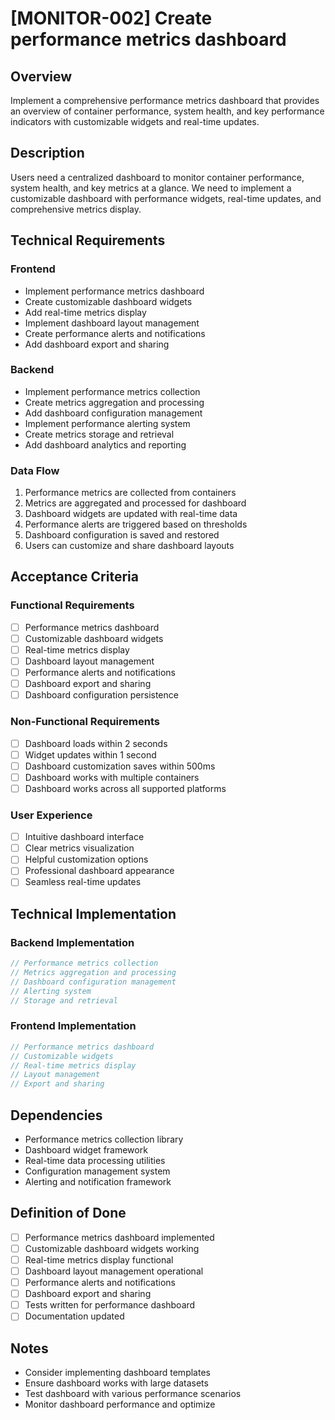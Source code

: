 # [MONITOR-002] Create performance metrics dashboard

## Overview

Implement a comprehensive performance metrics dashboard that provides an overview of container performance, system health, and key performance indicators with customizable widgets and real-time updates.

## Description

Users need a centralized dashboard to monitor container performance, system health, and key metrics at a glance. We need to implement a customizable dashboard with performance widgets, real-time updates, and comprehensive metrics display.

## Technical Requirements

### Frontend

- Implement performance metrics dashboard
- Create customizable dashboard widgets
- Add real-time metrics display
- Implement dashboard layout management
- Create performance alerts and notifications
- Add dashboard export and sharing

### Backend

- Implement performance metrics collection
- Create metrics aggregation and processing
- Add dashboard configuration management
- Implement performance alerting system
- Create metrics storage and retrieval
- Add dashboard analytics and reporting

### Data Flow

1. Performance metrics are collected from containers
2. Metrics are aggregated and processed for dashboard
3. Dashboard widgets are updated with real-time data
4. Performance alerts are triggered based on thresholds
5. Dashboard configuration is saved and restored
6. Users can customize and share dashboard layouts

## Acceptance Criteria

### Functional Requirements

- [ ] Performance metrics dashboard
- [ ] Customizable dashboard widgets
- [ ] Real-time metrics display
- [ ] Dashboard layout management
- [ ] Performance alerts and notifications
- [ ] Dashboard export and sharing
- [ ] Dashboard configuration persistence

### Non-Functional Requirements

- [ ] Dashboard loads within 2 seconds
- [ ] Widget updates within 1 second
- [ ] Dashboard customization saves within 500ms
- [ ] Dashboard works with multiple containers
- [ ] Dashboard works across all supported platforms

### User Experience

- [ ] Intuitive dashboard interface
- [ ] Clear metrics visualization
- [ ] Helpful customization options
- [ ] Professional dashboard appearance
- [ ] Seamless real-time updates

## Technical Implementation

### Backend Implementation

```rust
// Performance metrics collection
// Metrics aggregation and processing
// Dashboard configuration management
// Alerting system
// Storage and retrieval
```

### Frontend Implementation

```typescript
// Performance metrics dashboard
// Customizable widgets
// Real-time metrics display
// Layout management
// Export and sharing
```

## Dependencies

- Performance metrics collection library
- Dashboard widget framework
- Real-time data processing utilities
- Configuration management system
- Alerting and notification framework

## Definition of Done

- [ ] Performance metrics dashboard implemented
- [ ] Customizable dashboard widgets working
- [ ] Real-time metrics display functional
- [ ] Dashboard layout management operational
- [ ] Performance alerts and notifications
- [ ] Dashboard export and sharing
- [ ] Tests written for performance dashboard
- [ ] Documentation updated

## Notes

- Consider implementing dashboard templates
- Ensure dashboard works with large datasets
- Test dashboard with various performance scenarios
- Monitor dashboard performance and optimize
